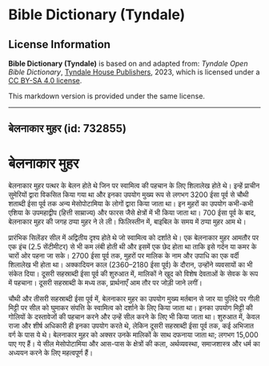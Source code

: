 # Bible Dictionary (Tyndale)

## License Information

**Bible Dictionary (Tyndale)** is based on and adapted from: _Tyndale Open Bible Dictionary_, [Tyndale House Publishers](https://tyndaleopenresources.com/), 2023, which is licensed under a [CC BY-SA 4.0 license](https://creativecommons.org/licenses/by-sa/4.0/legalcode.en).

This markdown version is provided under the same license.



--------------------------------

## बेलनाकार मुहर (id: 732855)

बेलनाकार मुहर
=============

बेलनाकार मुहर पत्थर के बेलन होते थे जिन पर स्वामित्व की पहचान के लिए शिलालेख होते थे। इन्हें प्राचीन सुमेरियों द्वारा विकसित किया गया था और इनका उपयोग मुख्य रूप से लगभग 3200 ईसा पूर्व से चौथी शताब्दी ईसा पूर्व तक अन्य मेसोपोटामिया के लोगों द्वारा किया जाता था। इन मुहरों का उपयोग कभी\-कभी एशिया के उपमहाद्वीप (हित्ती साम्राज्य) और फारस जैसे क्षेत्रों में भी किया जाता था। 700 ईसा पूर्व के बाद, बेलनाकार मुहर की जगह ठप्पा मुहर ने ले ली। फिलिस्तीन में, बाइबिल के समय में ठप्पा मुहर आम थे।

प्रारंभिक सिलेंडर सील में अद्वितीय दृश्य होते थे जो स्वामित्व को दर्शाते थे। एक बेलनाकार मुहर आमतौर पर एक इंच (2\.5 सेंटीमीटर) से भी कम लंबी होती थी और इसमें एक छेद होता था ताकि इसे गर्दन या कमर के चारों ओर पहना जा सके। 2700 ईसा पूर्व तक, मुहरों पर मालिक के नाम और उपाधि का एक वर्दी शिलालेख भी होता था। अक्कादियन काल (2360–2180 ईसा पूर्व) के दौरान, उन्होंने व्यवसायों का भी संकेत दिया। दूसरी सहस्राब्दी ईसा पूर्व की शुरुआत में, मालिकों ने खुद को विशेष देवताओं के सेवक के रूप में पहचाना। दूसरी सहस्राब्दी के मध्य तक, प्रार्थनाएँ आम तौर पर जोड़ी जाने लगीं।

चौथी और तीसरी सहस्राब्दी ईसा पूर्व में, बेलनाकार मुहर का उपयोग मुख्य मर्तबान से जार या पुलिंदे पर गीली मिट्टी पर सील को घुमाकर संपत्ति के स्वामित्व को दर्शाने के लिए किया जाता था। इनका उपयोग मिट्टी की गोलियों के दस्तावेजों की पहचान करने और उन्हें सील करने के लिए भी किया जाता था। शुरुआत में, केवल राजा और शीर्ष अधिकारी ही इनका उपयोग करते थे, लेकिन दूसरी सहस्राब्दी ईसा पूर्व तक, कई अभिजात वर्ग के पास ये थे। बेलनाकार मुहर को अक्सर उनके मालिकों के साथ दफनाया जाता था; लगभग 15,000 पाए गए हैं। ये सील मेसोपोटामिया और आस\-पास के क्षेत्रों की कला, अर्थव्यवस्था, समाजशास्त्र और धर्म का अध्ययन करने के लिए महत्वपूर्ण हैं।


